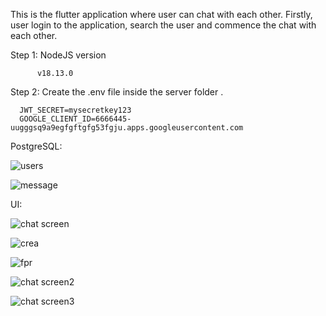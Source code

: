 This is the flutter application where user can chat with each other. 
Firstly, user login to the application, search the user and commence the chat with each other.

Step 1:
   NodeJS version
   
          v18.13.0
Step 2:
Create the .env file inside the server folder .

      JWT_SECRET=mysecretkey123
      GOOGLE_CLIENT_ID=6666445-uugggsq9a9egfgftgfg53fgju.apps.googleusercontent.com
    
PostgreSQL:

![users](https://github.com/user-attachments/assets/8fd0ac12-6c7f-4016-931c-ce7cbff1160c)

![message](https://github.com/user-attachments/assets/29bf817b-594f-422e-b088-eee100d8193b)

UI:

![chat screen](https://github.com/user-attachments/assets/54550969-ccdd-4c0f-9260-6f5bbcf74a88)

![crea](https://github.com/user-attachments/assets/3d7a0008-8a79-47fd-af7d-836744547162)

![fpr](https://github.com/user-attachments/assets/06d87cf9-7298-4189-90da-0785d5eb3f16)

![chat screen2](https://github.com/user-attachments/assets/491eef19-b213-4f3d-acdf-9956c439fef1)

![chat screen3](https://github.com/user-attachments/assets/0f25b587-ee5e-4eba-9513-04486a261b9a)


